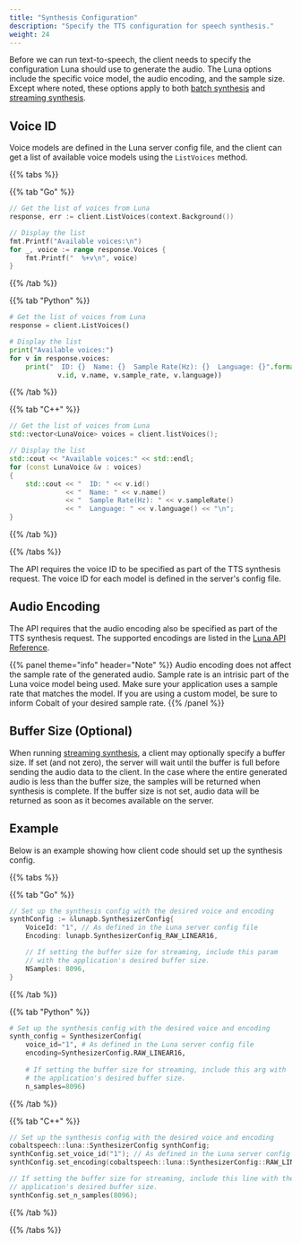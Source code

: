 ```yaml
---
title: "Synthesis Configuration"
description: "Specify the TTS configuration for speech synthesis."
weight: 24
---
```


Before we can run text-to-speech, the client needs to specify the
configuration Luna should use to generate the audio. The Luna options
include the specific voice model, the audio encoding, and the sample
size. Except where noted, these options apply to both
[batch synthesis](../batch) and [streaming synthesis](../streaming).

## Voice ID
Voice models are defined in the Luna server config file, and the client
can get a list of available voice models using the `ListVoices` method.

{{% tabs %}}

{{% tab "Go" %}}
``` go
// Get the list of voices from Luna
response, err := client.ListVoices(context.Background())

// Display the list
fmt.Printf("Available voices:\n")
for _, voice := range response.Voices {
    fmt.Printf("  %+v\n", voice)
}
```
{{% /tab %}}

{{% tab "Python" %}}
``` python
# Get the list of voices from Luna
response = client.ListVoices()

# Display the list
print("Available voices:")
for v in response.voices:
    print("  ID: {}  Name: {}  Sample Rate(Hz): {}  Language: {}".format(
            v.id, v.name, v.sample_rate, v.language))
```
{{% /tab %}}

{{% tab "C++" %}}
``` c++
// Get the list of voices from Luna
std::vector<LunaVoice> voices = client.listVoices();

// Display the list
std::cout << "Available voices:" << std::endl;
for (const LunaVoice &v : voices)
{
    std::cout << "  ID: " << v.id() 
              << "  Name: " << v.name()
              << "  Sample Rate(Hz): " << v.sampleRate()
              << "  Language: " << v.language() << "\n";
}
```
{{% /tab %}}

{{% /tabs %}}

The API requires the voice ID to be specified as part of the TTS synthesis
request. The voice ID for each model is defined in the server's config file.


## Audio Encoding
The API requires that the audio encoding also be specified as part of the
TTS synthesis request. The supported encodings are listed in the
[Luna API Reference](../../protobuf/#enum-synthesizerconfig-audioencoding).

{{% panel theme="info" header="Note" %}}
Audio encoding does not affect the sample rate of the generated audio.
Sample rate is an intrisic part of the Luna voice model being used.
Make sure your application uses a sample rate that matches the model.
If you are using a custom model, be sure to inform Cobalt of your desired
sample rate.
{{% /panel %}}


## Buffer Size (Optional)
When running [streaming synthesis](../streaming), a client may optionally
specify a buffer size. If set (and not zero), the server will wait until
the buffer is full before sending the audio data to the client. In the
case where the entire generated audio is less than the buffer size, the
samples will be returned when synthesis is complete. If the buffer size
is not set, audio data will be returned as soon as it becomes available
on the server.


## Example
Below is an example showing how client code should set up the synthesis
config.

{{% tabs %}}

{{% tab "Go" %}}
``` go
// Set up the synthesis config with the desired voice and encoding
synthConfig := &lunapb.SynthesizerConfig{
    VoiceId: "1", // As defined in the Luna server config file
    Encoding: lunapb.SynthesizerConfig_RAW_LINEAR16,

    // If setting the buffer size for streaming, include this param
    // with the application's desired buffer size.
    NSamples: 8096,
}
```
{{% /tab %}}

{{% tab "Python" %}}
``` python
# Set up the synthesis config with the desired voice and encoding
synth_config = SynthesizerConfig(
    voice_id="1", # As defined in the Luna server config file
    encoding=SynthesizerConfig.RAW_LINEAR16,
    
    # If setting the buffer size for streaming, include this arg with
    # the application's desired buffer size.
    n_samples=8096)
```
{{% /tab %}}

{{% tab "C++" %}}
``` c++
// Set up the synthesis config with the desired voice and encoding
cobaltspeech::luna::SynthesizerConfig synthConfig;
synthConfig.set_voice_id("1"); // As defined in the Luna server config file
synthConfig.set_encoding(cobaltspeech::luna::SynthesizerConfig::RAW_LINEAR16);

// If setting the buffer size for streaming, include this line with the
// application's desired buffer size.
synthConfig.set_n_samples(8096);
```
{{% /tab %}}

{{% /tabs %}}
